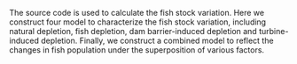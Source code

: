 The source code is used to calculate the fish stock variation. Here we construct four model to characterize the fish stock variation, including natural depletion, fish depletion, dam barrier-induced depletion and turbine-induced depletion. Finally, we construct a combined model to reflect the changes in fish population under the superposition of various factors.
